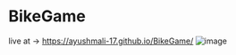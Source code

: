 # BikeGame
live at ->  https://ayushmali-17.github.io/BikeGame/
![image](https://github.com/user-attachments/assets/764c60bd-3744-46bc-9de0-2ab1a5456e18)

